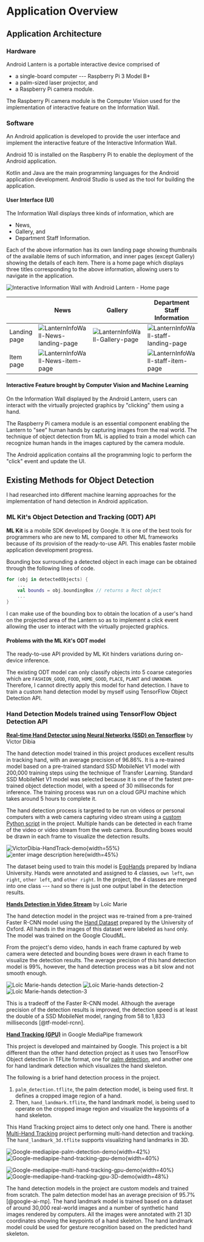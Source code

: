 # Application Overview

<!--
After the introductory chapter, it seems fairly common to 
include a chapter that reviews the literature and 
introduces methodology used throughout the thesis.
-->

## Application Architecture
### Hardware
Android Lantern is a portable interactive device comprised of

- a single-board computer --- Raspberry Pi 3 Model B+
- a palm-sized laser projector, and
- a Raspberry Pi camera module.

The Raspberry Pi camera module is the Computer Vision used for the implementation of interactive feature on the Information Wall.

### Software
An Android application is developed to provide the user interface and implement the interactive feature of the Interactive Information Wall.

Android 10 is installed on the Raspberry Pi to enable the deployment of the Android application. 

Kotlin and Java are the main programming languages for the Android application development. Android Studio is used as the tool for building the application.

#### User Interface (UI)
The Information Wall displays three kinds of information, which are

- News,
- Gallery, and
- Department Staff Information.

Each of the above information has its own landing page showing thumbnails of the available items of such information, and inner pages (except Gallery) showing the details of each item. There is a home page which displays three titles corresponding to the above information, allowing users to navigate in the application.

![Interactive Information Wall with Android Lantern - Home page](https://lh3.googleusercontent.com/iBDx8eS1i1CpxqKxhzJKJGr1sKch_AM_5Mvb0G721HXkvmEKhfkFuRICF_RAdmTfDPAdwoJhV7w0=s500 "Interactive Information Wall with Android Lantern - Home page")

|  | News | Gallery | Department Staff Information |
|--|--|--|--|
| Landing page | ![LanternInfoWall-News-landing-page](https://lh3.googleusercontent.com/i7CrDAuHVSScWDzjZnheLwtrn-i09QcI0-1PWf1t3g_O1lU_mvoAIqrus6p0uRF5hRWjqXr3rXjn=s200 "LanternInfoWall-News-landing-page") | ![LanternInfoWall-Gallery-page](https://lh3.googleusercontent.com/uZCQLEMfPCjq_cg3fX96f-TWWXcnCgomiu5N0AQBLEmPome8yM5GNXQtNhCZ9V8EZ2eIiX7OJat0=s200 "LanternInfoWall-Gallery-page") | ![LanternInfoWall-staff-landing-page](https://lh3.googleusercontent.com/hIup2Q8xPCl4ckWM4nddT91vz2xYK6xUW4VO8_tWpUld2lr-Nz5cpsfrgr6gDrcy55b2P6lFFSyT=s200 "LanternInfoWall-staff-landing-page") |
| Item page | ![LanternInfoWall-News-item-page](https://lh3.googleusercontent.com/5ZIqnP5MH869gI_EM1h9nQYesO4zcOtOae8FJj4neu8VzVzYdlD9XKdpS-XFuIyC1aaOivXbqmMu=s200 "LanternInfoWall-News-item-page") |  | ![LanternInfoWall-staff-item-page](https://lh3.googleusercontent.com/_FU8V4agTnFd0HH33sDg47obU4nGRkSCqGg6W4lTMgoNiNNY90QWternPMwME7rAnXxzjjcwe4D4=s200 "LanternInfoWall-staff-item-page") |

#### Interactive Feature brought by Computer Vision and Machine Learning
On the Information Wall displayed by the Android Lantern, users can interact with the virtually projected graphics by "clicking" them using a hand. 

The Raspberry Pi camera module is an essential component enabling the Lantern to "see" human hands by capturing images from the real world. The technique of object detection from ML is applied to train a model which can recognize human hands in the images captured by the camera module.

The Android application contains all the programming logic to perform the "click" event and update the UI.

## Existing Methods for Object Detection
I had researched into different machine learning approaches for the implementation of hand detection in Android application.

### ML Kit's Object Detection and Tracking (ODT) API
**ML Kit** is a mobile SDK developed by Google. It is one of the best tools for programmers who are new to ML compared to other ML frameworks because of its provision of the ready-to-use API. This enables faster mobile application development progress.

Bounding box surrounding a detected object in each image can be obtained through the following lines of code.
``` kotlin
for (obj in detectedObjects) {
	...
	val bounds = obj.boundingBox // returns a Rect object
	...
}
```
I can make use of the bounding box to obtain the location of a user's hand on the projected area of the Lantern so as to implement a click event allowing the user to interact with the virtually projected graphics.

#### Problems with the ML Kit's ODT model
The ready-to-use API provided by ML Kit hinders variations during on-device inference.

The existing ODT model can only classify objects into 5 coarse categories which are `FASHION_GOOD`, `FOOD`, `HOME_GOOD`, `PLACE`, `PLANT` and `UNKNOWN`. Therefore, I cannot directly apply this model for hand detection. I have to train a custom hand detection model by myself using TensorFlow Object Detection API.

### Hand Detection Models trained using TensorFlow Object Detection API
[**Real-time Hand Detector using Neural Networks (SSD) on Tensorflow**](https://github.com/victordibia/handtracking) by Victor Dibia

The hand detection model trained in this project produces excellent results in tracking hand, with an average precision of 96.86%. It is a re-trained model based on a pre-trained standard SSD MobileNet V1 model with 200,000 training steps using the technique of Transfer Learning. Standard SSD MobileNet V1 model was selected because it is one of the fastest pre-trained object detection model, with a speed of 30 milliseconds for inference. The training process was run on a cloud GPU machine which takes around 5 hours to complete it.

The hand detection process is targeted to be run on videos or personal computers with a web camera capturing video stream using a [custom Python script](https://github.com/victordibia/handtracking/blob/master/utils/detector_utils.py) in the project. Multiple hands can be detected in each frame of the video or video stream from the web camera. Bounding boxes would be drawn in each frame to visualize the detection results.

![VictorDibia-HandTrack-demo](https://lh3.googleusercontent.com/E9T-y33nTByciI60NNBlJuNJfRxrx2csj85gv_CIK9oPmmGaWX7NPlRInPr4dwDbftXU4kfeOoVs=s300 "VictorDibia-HandTrack-demo"){width=55%} ![enter image description here](https://lh3.googleusercontent.com/FfdBQBQ6__LyzcfYffHRIbM4JiMerzaA_yggnboNCs34bL_9Dom7OaWofOph5w1y7PYVORkypeWP=s250 "VictorDibia-HandTrack-video-demo"){width=45%}

The dataset being used to train this model is [EgoHands](http://vision.soic.indiana.edu/projects/egohands/) prepared by Indiana University. Hands were annotated and assigned to 4 classes, `own left`, `own right`, `other left`, and `other right`. In the project, the 4 classes are merged into one class --- `hand` so there is just one output label in the detection results.

[**Hands Detection in Video Stream**](https://github.com/loicmarie/hands-detection) by Loïc Marie

The hand detection model in the project was re-trained from a pre-trained Faster R-CNN model using the [Hand Dataset](http://www.robots.ox.ac.uk/~vgg/data/hands/index.html) prepared by the University of Oxford. All hands in the images of this dataset were labeled as `hand` only. The model was trained on the Google CloudML.

From the project's demo video, hands in each frame captured by web camera were detected and bounding boxes were drawn in each frame to visualize the detection results. The average precision of this hand detection model is 99%, however, the hand detection process was a bit slow and not smooth enough.

![Loïc Marie-hands detection](https://lh3.googleusercontent.com/kyw5Vk1Ph4mAQfj8xvyop374O70pTUWVfewdgXRSwbC58m45LSvAlqgkeTp_o33etrqH_qD3i1KU=s200 "Loïc Marie-hands detection") ![Loïc Marie-hands detection-2](https://lh3.googleusercontent.com/Cs73DJ6ga0kKDgAlCi-e1nQ-3GTWSU4Wl5APFmxNNH53kJOp8Fec82C6XNAMHrj4xL4L1hnkFAlE=s200 "Loïc Marie-hands detection-2") ![Loïc Marie-hands detection-3](https://lh3.googleusercontent.com/orMS2eYMX5Wm2KHPc0UvxbRW5yTvQ4b77gh5RL_BlZYI_bVY_GwqNW9PhE8nEIx0cNdIq45GGcCb=s200 "Loïc Marie-hands detection-3")

This is a tradeoff of the Faster R-CNN model. Although the average precision of the detection results is improved, the detection speed is at least the double of a SSD MobileNet model, ranging from 58 to 1,833 milliseconds [@tf-model-rcnn].

[**Hand Tracking (GPU)**](https://github.com/google/mediapipe/blob/master/mediapipe/docs/hand_tracking_mobile_gpu.md) in Google MediaPipe framework

This project is developed and maintained by Google. This project is a bit different than the other hand detection project as it uses two TensorFlow Object detection in TFLite format, one for [palm detection](https://github.com/google/mediapipe/blob/master/mediapipe/docs/hand_detection_mobile_gpu.md), and another one for hand landmark detection which visualizes the hand skeleton.

The following is a brief hand detection process in the project.

1. `palm_detection.tflite`, the palm detection model, is being used first. It defines a cropped image region of a hand.
2. Then, `hand_landmark.tflite`, the hand landmark model, is being used to operate on the cropped image region and visualize the keypoints of a hand skeleton.

This Hand Tracking project aims to detect only one hand. There is another [Multi-Hand Tracking](https://github.com/google/mediapipe/blob/master/mediapipe/docs/multi_hand_tracking_mobile_gpu.md) project performing multi-hand detection and tracking. The `hand_landmark_3d.tflite` supports visualizing hand landmarks in 3D.

![Google-mediapipe-palm-detection-demo](https://lh3.googleusercontent.com/EMf52dPIm_73lYlvRvRDxFtOMZXxY6YvQcewpTcfFiisBofrWnsd2OMWC9gHGPp_e9-jLy1R1gX3=s250 "Google-mediapipe-palm-detection-demo"){width=42%} 	![Google-mediapipe-hand-tracking-gpu-demo](https://lh3.googleusercontent.com/KDScEy0ifWCZpaJ46-Wz0i7m5HuvmXOpIBotak4P85S-XGpPcJXIHMaNNFkSV7Tj0AUl1Uxxm_kZ=s250 "Google-mediapipe-hand-tracking-gpu-demo"){width=40%}

![Google-mediapipe-multi-hand-tracking-gpu-demo](https://lh3.googleusercontent.com/irS4YRqlzuxQgBocYQIdiYzIK7H94MfOkH84Th9o4Vo5hjmxpxxoGjf_oZkogaoqjV22QpyFtdp6=s250 "Google-mediapipe-multi-hand-tracking-gpu-demo"){width=40%} ![Google-mediapipe-hand-tracking-gpu-3D-demo](https://lh3.googleusercontent.com/WuhEfN3_sBJK5uCe_D046eqzufV1Re4a_yg_Sv-lEs__zB4wNO6f7CD657pas1c2o026eNTjy4uS=s250 "Google-mediapipe-hand-tracking-gpu-3D-demo"){width=48%}

The hand detection models in the project are custom models and trained from scratch. The palm detection model has an average precision of 95.7% [@google-ai-mp]. The hand landmark model is trained based on a dataset of around 30,000 real-world images and a number of synthetic hand images rendered by computers. All the images were annotated with 21 3D coordinates showing the keypoints of a hand skeleton. The hand landmark model could be used for gesture recognition based on the predicted hand skeleton.
